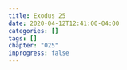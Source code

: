 ```yaml
---
title: Exodus 25
date: 2020-04-12T12:41:00-04:00
categories: []
tags: []
chapter: "025"
inprogress: false
---
```


